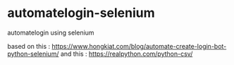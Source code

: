 # automatelogin-selenium
automatelogin using selenium

based on this : https://www.hongkiat.com/blog/automate-create-login-bot-python-selenium/
and this : https://realpython.com/python-csv/
